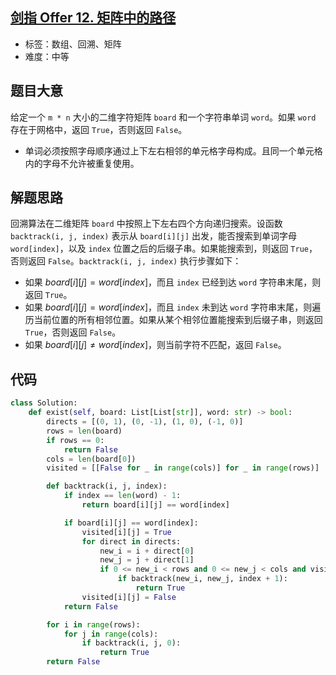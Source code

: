 ## [剑指 Offer 12. 矩阵中的路径](https://leetcode-cn.com/problems/ju-zhen-zhong-de-lu-jing-lcof/)

- 标签：数组、回溯、矩阵
- 难度：中等

## 题目大意

给定一个 `m * n` 大小的二维字符矩阵 `board` 和一个字符串单词 `word`。如果 `word` 存在于网格中，返回 `True`，否则返回 `False`。

- 单词必须按照字母顺序通过上下左右相邻的单元格字母构成。且同一个单元格内的字母不允许被重复使用。

## 解题思路

回溯算法在二维矩阵 `board` 中按照上下左右四个方向递归搜索。设函数 `backtrack(i, j, index)` 表示从 `board[i][j]` 出发，能否搜索到单词字母 `word[index]`，以及 `index` 位置之后的后缀子串。如果能搜索到，则返回 `True`，否则返回 `False`。`backtrack(i, j, index)` 执行步骤如下：

- 如果 $board[i][j] = word[index]$，而且 `index` 已经到达 `word` 字符串末尾，则返回 `True`。
- 如果 $board[i][j] = word[index]$，而且 `index` 未到达 `word` 字符串末尾，则遍历当前位置的所有相邻位置。如果从某个相邻位置能搜索到后缀子串，则返回 `True`，否则返回 `False`。
- 如果 $board[i][j] \ne word[index]$，则当前字符不匹配，返回 `False`。

## 代码

```Python
class Solution:
    def exist(self, board: List[List[str]], word: str) -> bool:
        directs = [(0, 1), (0, -1), (1, 0), (-1, 0)]
        rows = len(board)
        if rows == 0:
            return False
        cols = len(board[0])
        visited = [[False for _ in range(cols)] for _ in range(rows)]

        def backtrack(i, j, index):
            if index == len(word) - 1:
                return board[i][j] == word[index]

            if board[i][j] == word[index]:
                visited[i][j] = True
                for direct in directs:
                    new_i = i + direct[0]
                    new_j = j + direct[1]
                    if 0 <= new_i < rows and 0 <= new_j < cols and visited[new_i][new_j] == False:
                        if backtrack(new_i, new_j, index + 1):
                            return True
                visited[i][j] = False
            return False

        for i in range(rows):
            for j in range(cols):
                if backtrack(i, j, 0):
                    return True
        return False
```

